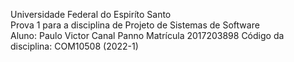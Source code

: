 Universidade Federal do Espiríto Santo  
Prova 1 para a disciplina de Projeto de Sistemas de Software  
Aluno: Paulo Victor Canal Panno
Matrícula 2017203898 
Código da disciplina: COM10508 (2022-1)